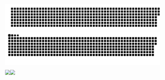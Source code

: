<a href=#><img src="name.svg"></a>
![Snake animation](https://github.com/Juanka690/Juanka690/blob/output/github-contribution-grid-snake.svg)
<div style="display: flex; flex-direction: row;" align="center">
 <img class="img" height="160cm" src="https://github-readme-stats.vercel.app/api?username=Juanka690&show_icons=true&theme=radical&hide_border=true" />
 <img class="img" height="160cm" src="https://streak-stats.demolab.com?user=Juanka690&theme=radical&hide_border=true&date_format=j%20M%5B%20Y%5D"/>
</div>
